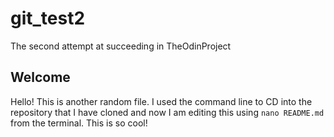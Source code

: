 # git_test2
The second attempt at succeeding in TheOdinProject

## Welcome

Hello! This is another random file. I used the command line to CD into the repository that I have cloned 
and now I am editing this using `nano README.md` from the terminal. This is so cool!
